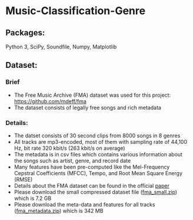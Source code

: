 # Music-Classification-Genre


## Packages:
Python 3, SciPy, Soundfile, Numpy, Matplotlib


## Dataset:
### Brief
* The Free Music Archive (FMA) dataset was used for this project: https://github.com/mdeff/fma
* The dataset consists of legally free songs and rich metadata 

### Details:
* The datset consists of 30 second clips from 8000 songs in 8 genres
* All tracks are mp3-encoded, most of them with sampling rate of 44,100 Hz, bit rate 320 kbit/s (263 kbit/s on average)
* The metadata is in csv files which contains various information about the songs such as artist, genre, and record date
* Many features have been pre-computed like the Mel-Frequency Cepstral Coefficients (MFCC), Tempo, and Root Mean Square Energy (RMSE)
* Details about the FMA dataset can be found in the official [paper](https://arxiv.org/pdf/1612.01840.pdf)
* Please download the small compressed dataset file ([fma_small.zip](https://os.unil.cloud.switch.ch/fma/fma_small.zip)) which is 7.2 GB
* Please download the meta-data and features for all tracks ([fma_metadata.zip](https://os.unil.cloud.switch.ch/fma/fma_metadata.zip)) which is 342 MB



